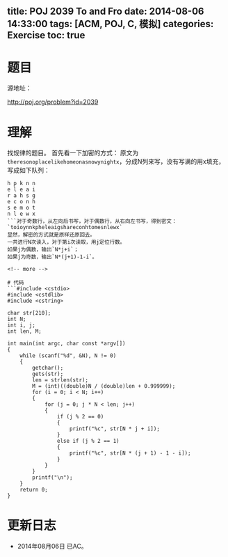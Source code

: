 ﻿title: POJ 2039 To and Fro
date: 2014-08-06 14:33:00
tags: [ACM, POJ, C, 模拟]
categories: Exercise
toc: true
---
# 题目
源地址：

http://poj.org/problem?id=2039

# 理解
找规律的题目。
首先看一下加密的方式：
原文为`theresonoplacelikehomeonasnowynightx`，分成N列来写，没有写满的用x填充，写成如下队列：
```t o i o y
h p k n n
e l e a i
r a h s g
e c o n h
s e m o t
n l e w x
```对于奇数行，从左向后书写，对于偶数行，从右向左书写，得到密文：
`toioynnkpheleaigshareconhtomesnlewx`
显然，解密的方式就是原样还原回去。
一共进行N次读入，对于第i次读取，用j定位行数。
如果j为偶数，输出`N*j+i`；
如果j为奇数，输出`N*(j+1)-1-i`。

<!-- more -->

# 代码
```#include <cstdio>
#include <cstdlib>
#include <cstring>

char str[210];
int N;
int i, j;
int len, M;

int main(int argc, char const *argv[])
{
    while (scanf("%d", &N), N != 0)
    {
        getchar();
        gets(str);
        len = strlen(str);
        M = (int)((double)N / (double)len + 0.999999);
        for (i = 0; i < N; i++)
        {
            for (j = 0; j * N < len; j++)
            {
                if (j % 2 == 0)
                {
                    printf("%c", str[N * j + i]);
                }
                else if (j % 2 == 1)
                {
                    printf("%c", str[N * (j + 1) - 1 - i]);
                }
            }
        }
        printf("\n");
    }
    return 0;
}
```	
# 更新日志
- 2014年08月06日 已AC。